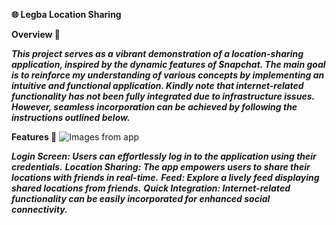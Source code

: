 **🌐 Legba Location Sharing**

**Overview 🚀**

***This project serves as a vibrant demonstration of a location-sharing application, inspired by the dynamic features of Snapchat. The main goal is to reinforce my understanding of various concepts by implementing an intuitive and functional application. Kindly note that internet-related functionality has not been fully integrated due to infrastructure issues. However, seamless incorporation can be achieved by following the instructions outlined below.***

**Features 🌟**
![Images from app](https://github.com/abdullaharslan01/legba/assets/125302932/31704189-60cf-4001-a8a8-ce24b0e2cb8b)

***Login Screen: Users can effortlessly log in to the application using their credentials.***
***Location Sharing: The app empowers users to share their locations with friends in real-time.***
***Feed: Explore a lively feed displaying shared locations from friends.***
***Quick Integration: Internet-related functionality can be easily incorporated for enhanced social connectivity.***
